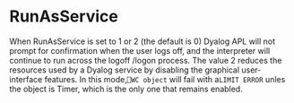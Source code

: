 # RunAsService

When RunAsService is set to 1 or 2 (the default is 0) Dyalog APL will not prompt for confirmation when the user logs off, and the interpreter will continue to run across the logoff /logon process. The value 2 reduces the resources used by a Dyalog service by disabling the graphical user-interface features. In this mode,`⎕WC object` will fail with a`LIMIT ERROR` unles the object is Timer, which is the only one that remains enabled.
